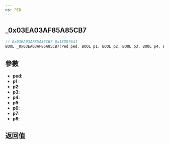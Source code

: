 ```yaml
---
ns: PED
---
```

## _0x03EA03AF85A85CB7

```c
// 0x03EA03AF85A85CB7 0x18DD76A1
BOOL _0x03EA03AF85A85CB7(Ped ped, BOOL p1, BOOL p2, BOOL p3, BOOL p4, BOOL p5, BOOL p6, BOOL p7, Any p8);
```


## 參數
* **ped**: 
* **p1**: 
* **p2**: 
* **p3**: 
* **p4**: 
* **p5**: 
* **p6**: 
* **p7**: 
* **p8**: 

## 返回值
